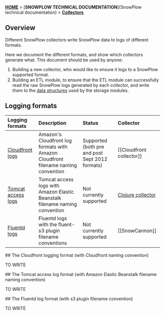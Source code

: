 [**HOME**](Home) > [**SNOWPLOW TECHNICAL DOCUMENTATION**](SnowPlow technical documentation) > [**Collectors**](collectors)

## Overview

Different SnowPlow collectors write SnowPlow data to logs of different formats.

Here we document the different formats, and show which collectors generate what. This document should be used by anyone:

1. Building a new collector, who would like to ensure it logs to a SnowPlow supported format.
2. Building an ETL module, to ensure that the ETL module can successfully read the raw SnowPlow logs generated by each collector, and write them to the [data structures](canonical-data-structure) used by the storage modules.

## Logging formats

| **Logging formats**                   | **Description**                                 | **Status** | **Collector** |
|:--------------------------------------|:------------------------------------------------|:-----------|:--------------|
| [Cloudfront logs](#cloudfront)        | Amazon's Cloudfront log formats with Amazon Cloudfront filename naming convention | Supported (both pre and post Sept 2012 formats) | [[Cloudfront collector]] |
| [Tomcat access logs](#tomcat)         | Tomcat access logs with Amazon Elastic Beanstalk filename naming convention | Not currently supported | [Clojure collector](clojure) |
| [Fluentd logs](#fluentd)              | Fluentd logs with the fluent-s3 plugin filename conventions | Not currently supported | [[SnowCannon]] |

<a name="cloudfront" />
## The Cloudfront logging format (with Cloudfront naming convention)

TO WRITE

<a name="tomcat" />
## The Tomcat access log format (with Amazon Elastic Beanstalk filename naming convention)

TO WRITE

<a name="fluentd" />
## The Fluentd log format (with s3 plugin filename convention)

TO WRITE